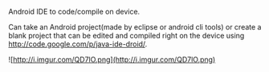 Android IDE to code/compile on device.

Can take an Android project(made by eclipse or android cli tools) or create a blank project that can be edited and compiled right on the device using http://code.google.com/p/java-ide-droid/.

![http://i.imgur.com/QD7lO.png](http://i.imgur.com/QD7lO.png)